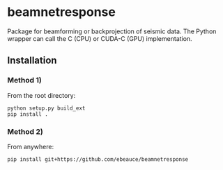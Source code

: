 # beamnetresponse

Package for beamforming or backprojection of seismic data. The Python wrapper
can call the C (CPU) or CUDA-C (GPU) implementation.

## Installation

### Method 1)

From the root directory:

    python setup.py build_ext
    pip install .

### Method 2)

From anywhere:

    pip install git+https://github.com/ebeauce/beamnetresponse
